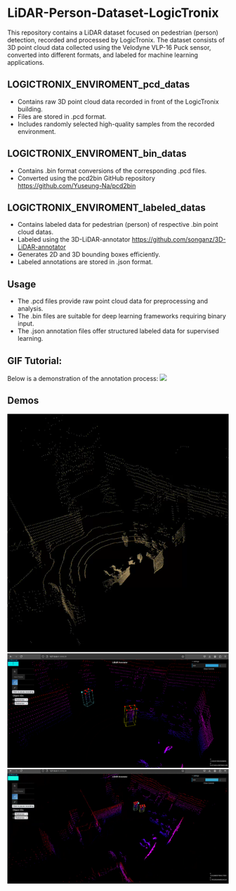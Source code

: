 # LiDAR-Person-Dataset-LogicTronix

This repository contains a LiDAR dataset focused on pedestrian (person) detection, recorded and processed by LogicTronix. The dataset consists of 3D point cloud data collected using the Velodyne VLP-16 Puck sensor, converted into different formats, and labeled for machine learning applications.

## LOGICTRONIX_ENVIROMENT_pcd_datas

- Contains raw 3D point cloud data recorded in front of the LogicTronix building.
- Files are stored in .pcd format.
- Includes randomly selected high-quality samples from the recorded environment.

## LOGICTRONIX_ENVIROMENT_bin_datas

- Contains .bin format conversions of the corresponding .pcd files.
- Converted using the pcd2bin GitHub repository https://github.com/Yuseung-Na/pcd2bin

## LOGICTRONIX_ENVIROMENT_labeled_datas

- Contains labeled data for pedestrian (person) of respective .bin point cloud datas.
- Labeled using the 3D-LiDAR-annotator https://github.com/songanz/3D-LiDAR-annotator
- Generates 2D and 3D bounding boxes efficiently.
- Labeled annotations are stored in .json format.

## Usage

- The .pcd files provide raw point cloud data for preprocessing and analysis.
- The .bin files are suitable for deep learning frameworks requiring binary input.
- The .json annotation files offer structured labeled data for supervised learning.

## GIF Tutorial:

Below is a demonstration of the annotation process:
![](gifs/steps.gif)

## Demos

![](gifs/demo1.png)
![](gifs/demo4.png)
![](gifs/demo5.png)


